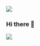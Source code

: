 <img src="https://capsule-render.vercel.app/api?type=waving&color=ff8f2e&height=100&section=header&text=capsule%20render" />

### Hi there 👋

<img src="https://capsule-render.vercel.app/api?type=waving&color=ff8f2e&height=100&section=footer&text=capsule%20render" />


<!--
**zayoonez/zayoonez** is a ✨ _special_ ✨ repository because its `README.md` (this file) appears on your GitHub profile.

Here are some ideas to get you started:

- 🔭 I’m currently working on ...
- 🌱 I’m currently learning ...
- 👯 I’m looking to collaborate on ...
- 🤔 I’m looking for help with ...
- 💬 Ask me about ...
- 📫 How to reach me: ...
- 😄 Pronouns: ...
- ⚡ Fun fact: ...
-->

